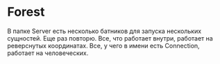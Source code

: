 # Forest
В папке Server есть несколько батников для запуска нескольких сущностей. 
Еще раз повторю. Все, что работает внутри, работает на реверснутых координатах. Все, у чего в имени есть Connection, работает на человеческих.
